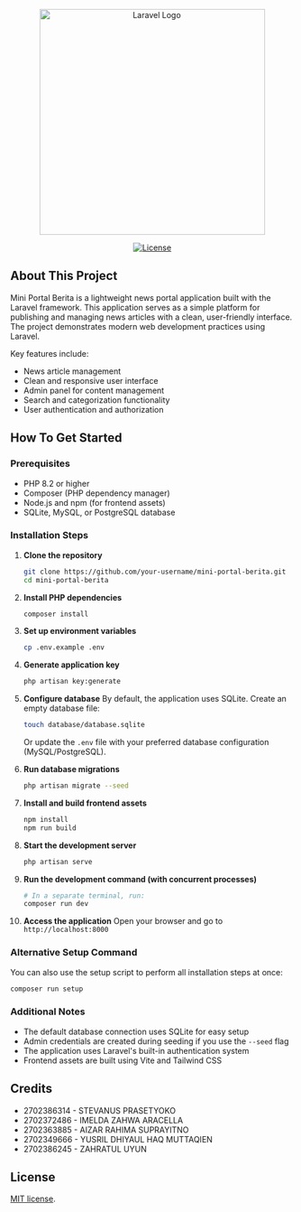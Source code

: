 <p align="center"><a href="https://laravel.com" target="_blank"><img src="https://raw.githubusercontent.com/laravel/art/master/logo-lockup/5%20SVG/2%20CMYK/1%20Full%20Color/laravel-logolockup-cmyk-red.svg" width="400" alt="Laravel Logo"></a></p>

<p align="center">
<a href="https://packagist.org/packages/laravel/framework"><img src="https://img.shields.io/packagist/l/laravel/framework" alt="License"></a>
</p>

## About This Project

Mini Portal Berita is a lightweight news portal application built with the Laravel framework. This application serves as a simple platform for publishing and managing news articles with a clean, user-friendly interface. The project demonstrates modern web development practices using Laravel.

Key features include:
- News article management
- Clean and responsive user interface
- Admin panel for content management
- Search and categorization functionality
- User authentication and authorization

## How To Get Started

### Prerequisites
- PHP 8.2 or higher
- Composer (PHP dependency manager)
- Node.js and npm (for frontend assets)
- SQLite, MySQL, or PostgreSQL database

### Installation Steps

1. **Clone the repository**
   ```bash
   git clone https://github.com/your-username/mini-portal-berita.git
   cd mini-portal-berita
   ```

2. **Install PHP dependencies**
   ```bash
   composer install
   ```

3. **Set up environment variables**
   ```bash
   cp .env.example .env
   ```

4. **Generate application key**
   ```bash
   php artisan key:generate
   ```

5. **Configure database**
   By default, the application uses SQLite. Create an empty database file:
   ```bash
   touch database/database.sqlite
   ```
   
   Or update the `.env` file with your preferred database configuration (MySQL/PostgreSQL).

6. **Run database migrations**
   ```bash
   php artisan migrate --seed
   ```

7. **Install and build frontend assets**
   ```bash
   npm install
   npm run build
   ```

8. **Start the development server**
   ```bash
   php artisan serve
   ```

9. **Run the development command (with concurrent processes)**
   ```bash
   # In a separate terminal, run:
   composer run dev
   ```

10. **Access the application**
    Open your browser and go to `http://localhost:8000`

### Alternative Setup Command
You can also use the setup script to perform all installation steps at once:
```bash
composer run setup
```

### Additional Notes
- The default database connection uses SQLite for easy setup
- Admin credentials are created during seeding if you use the `--seed` flag
- The application uses Laravel's built-in authentication system
- Frontend assets are built using Vite and Tailwind CSS



## Credits

- 2702386314 - STEVANUS PRASETYOKO
- 2702372486 - IMELDA ZAHWA ARACELLA
- 2702363885 - AIZAR RAHIMA SUPRAYITNO
- 2702349666 - YUSRIL DHIYAUL HAQ MUTTAQIEN
- 2702386245 - ZAHRATUL UYUN


## License

[MIT license](https://opensource.org/licenses/MIT).
